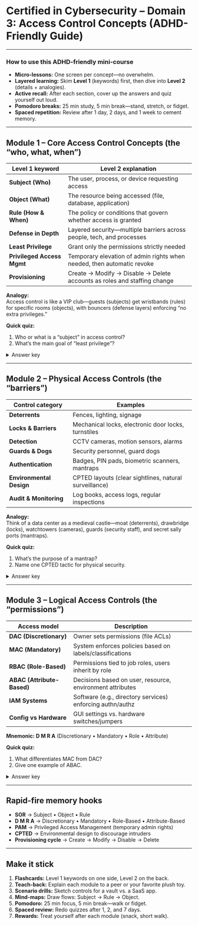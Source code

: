 # Certified in Cybersecurity – Domain 3: Access Control Concepts (ADHD-Friendly Guide)

---

### How to use this ADHD-friendly mini-course

* **Micro-lessons:** One screen per concept—no overwhelm.  
* **Layered learning:** Skim **Level 1** (keywords) first, then dive into **Level 2** (details + analogies).  
* **Active recall:** After each section, cover up the answers and quiz yourself out loud.  
* **Pomodoro breaks:** 25 min study, 5 min break—stand, stretch, or fidget.  
* **Spaced repetition:** Review after 1 day, 2 days, and 1 week to cement memory.  

---

## Module 1 – Core Access Control Concepts (the “who, what, when”)

| Level 1 keyword            | Level 2 explanation                                                             |
|----------------------------|----------------------------------------------------------------------------------|
| **Subject (Who)**          | The user, process, or device requesting access                                   |
| **Object (What)**          | The resource being accessed (file, database, application)                        |
| **Rule (How & When)**      | The policy or conditions that govern whether access is granted                   |
| **Defense in Depth**       | Layered security—multiple barriers across people, tech, and processes             |
| **Least Privilege**        | Grant only the permissions strictly needed                                       |
| **Privileged Access Mgmt** | Temporary elevation of admin rights when needed, then automatic revoke           |
| **Provisioning**           | Create → Modify → Disable → Delete accounts as roles and staffing change         |

**Analogy:**  
Access control is like a VIP club—guests (subjects) get wristbands (rules) for specific rooms (objects), with bouncers (defense layers) enforcing “no extra privileges.”

**Quick quiz:**
1. Who or what is a “subject” in access control?  
2. What’s the main goal of “least privilege”?

<details><summary>Answer key</summary>
1. The user, process, or device requesting access.  
2. To reduce risk by giving users only the rights they absolutely need.
</details>

---

## Module 2 – Physical Access Controls (the “barriers”)

| Control category       | Examples                                           |
|------------------------|----------------------------------------------------|
| **Deterrents**         | Fences, lighting, signage                          |
| **Locks & Barriers**   | Mechanical locks, electronic door locks, turnstiles|
| **Detection**          | CCTV cameras, motion sensors, alarms               |
| **Guards & Dogs**      | Security personnel, guard dogs                     |
| **Authentication**     | Badges, PIN pads, biometric scanners, mantraps     |
| **Environmental Design**| CPTED layouts (clear sightlines, natural surveillance) |
| **Audit & Monitoring** | Log books, access logs, regular inspections        |

**Analogy:**  
Think of a data center as a medieval castle—moat (deterrents), drawbridge (locks), watchtowers (cameras), guards (security staff), and secret sally ports (mantraps).

**Quick quiz:**
1. What’s the purpose of a mantrap?  
2. Name one CPTED tactic for physical security.

<details><summary>Answer key</summary>
1. To enforce two-stage entry: you must pass one door before the other unlocks, preventing tailgating.  
2. Designing landscaping so that bushes don’t block sightlines, allowing natural surveillance.
</details>

---

## Module 3 – Logical Access Controls (the “permissions”)

| Access model            | Description                                                  |
|-------------------------|--------------------------------------------------------------|
| **DAC (Discretionary)** | Owner sets permissions (file ACLs)                           |
| **MAC (Mandatory)**     | System enforces policies based on labels/classifications     |
| **RBAC (Role-Based)**   | Permissions tied to job roles, users inherit by role         |
| **ABAC (Attribute-Based)** | Decisions based on user, resource, environment attributes |
| **IAM Systems**         | Software (e.g., directory services) enforcing authn/authz    |
| **Config vs Hardware**  | GUI settings vs. hardware switches/jumpers                   |

**Mnemonic:** **D M R A** (Discretionary • Mandatory • Role • Attribute)

**Quick quiz:**
1. What differentiates MAC from DAC?  
2. Give one example of ABAC.

<details><summary>Answer key</summary>
1. MAC is centrally enforced by the system (no owner override), while DAC lets resource owners set permissions.  
2. An ABAC rule might allow “Engineering” staff access only between 8 am–6 pm on “Engineering” servers.
</details>

---

## Rapid-fire memory hooks

* **SOR** → Subject • Object • Rule  
* **D M R A** → Discretionary • Mandatory • Role-Based • Attribute-Based  
* **PAM** → Privileged Access Management (temporary admin rights)  
* **CPTED** → Environmental design to discourage intruders  
* **Provisioning cycle** → Create → Modify → Disable → Delete  

---

## Make it stick

1. **Flashcards:** Level 1 keywords on one side, Level 2 on the back.  
2. **Teach-back:** Explain each module to a peer or your favorite plush toy.  
3. **Scenario drills:** Sketch controls for a vault vs. a SaaS app.  
4. **Mind-maps:** Draw flows: Subject → Rule → Object.  
5. **Pomodoro:** 25 min focus, 5 min break—walk or fidget.  
6. **Spaced review:** Redo quizzes after 1, 2, and 7 days.  
7. **Rewards:** Treat yourself after each module (snack, short walk).
